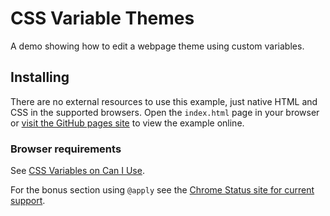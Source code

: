 CSS Variable Themes
===================

A demo showing how to edit a webpage theme using custom variables.


Installing
----------

There are no external resources to use this example, just native HTML and CSS in the supported browsers. Open the `index.html` page in your browser or [visit the GitHub pages site]() to view the example online.

### Browser requirements

See [CSS Variables on Can I Use](http://caniuse.com/#feat=css-variables).

For the bonus section using `@apply` see the [Chrome Status site for current support](https://www.chromestatus.com/features/5753701012602880).
